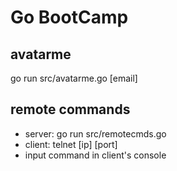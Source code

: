 # Go BootCamp

## avatarme
go run src/avatarme.go [email]

## remote commands

  - server: go run src/remotecmds.go
  - client: telnet [ip] [port]
  - input command in client's console
